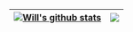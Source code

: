 | <a href="https://github.com/4rwill/github-readme-stats"><img align="center" src="https://github-readme-stats.vercel.app/api?username=4rwill&show_icons=true&include_all_commits=true&theme=dracula&hide_border=true" alt="Will's github stats" /></a> | <a href="https://github.com/4rwill/github-readme-stats"><img align="center" src="https://github-readme-stats.vercel.app/api/top-langs/?username=4rwill&layout=compact&theme=dracula&hide_border=true" /></a> |
| ------------- | ------------- |
